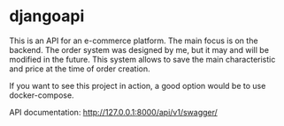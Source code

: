 # djangoapi
This is an API for an e-commerce platform. The main focus is on the backend.
The order system was designed by me, but it may and will be modified in the future.
This system  allows to save the main characteristic and price at the time of order creation. 


If you want to see this project in action, a good option would be to use docker-compose.

API documentation:
http://127.0.0.1:8000/api/v1/swagger/
